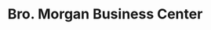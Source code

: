 ---
title: "Bro. Morgan Business Center"
url: /ganta/bro-morgan-business-center/
shop: Lebensmittel
---
